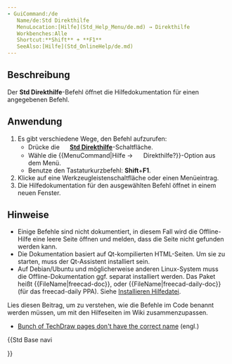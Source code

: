 ```yaml
---
- GuiCommand:/de
   Name/de:Std Direkthilfe
   MenuLocation:[Hilfe](Std_Help_Menu/de.md) → Direkthilfe
   Workbenches:Alle
   Shortcut:**Shift** + **F1**
   SeeAlso:[Hilfe](Std_OnlineHelp/de.md)
---
```


## Beschreibung

Der **Std Direkthilfe**-Befehl öffnet die Hilfedokumentation für einen angegebenen Befehl.

## Anwendung

1.  Es gibt verschiedene Wege, den Befehl aufzurufen:
    -   Drücke die **<img src="images/Std_WhatsThis.svg" width=16px> [Std Direkthilfe](Std_WhatsThis/de.md)**-Schaltfläche.
    -   Wähle die {{MenuCommand|Hilfe → <img src="images/Std_WhatsThis.svg" width=16px> Direkthilfe?}}-Option aus dem Menü.
    -   Benutze den Tastaturkurzbefehl: **Shift**+**F1**.
2.  Klicke auf eine Werkzeugleistenschaltfläche oder einen Menüeintrag.
3.  Die Hilfedokumentation für den ausgewählten Befehl öffnet in einem neuen Fenster.

## Hinweise

-   Einige Befehle sind nicht dokumentiert, in diesem Fall wird die Offline-Hilfe eine leere Seite öffnen und melden, dass die Seite nicht gefunden werden kann.
-   Die Dokumentation basiert auf Qt-kompilierten HTML-Seiten. Um sie zu starten, muss der Qt-Assistent installiert sein.
-   Auf Debian/Ubuntu und möglicherweise anderen Linux-System muss die Offline-Dokumentation ggf. separat installiert werden. Das Paket heißt {{FileName|freecad-doc}}, oder {{FileName|freecad-daily-doc}} (für das freecad-daily PPA). Siehe [Installieren Hilfedatei](Installing_Helpfile/de.md).

Lies diesen Beitrag, um zu verstehen, wie die Befehle im Code benannt werden müssen, um mit den Hilfeseiten im Wiki zusammenzupassen.

-   [Bunch of TechDraw pages don\'t have the correct name](https://forum.freecadweb.org/viewtopic.php?t=27265) (engl.)





{{Std Base navi

}}  
